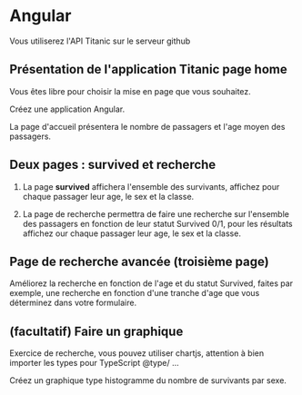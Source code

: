 # Angular 

Vous utiliserez l'API Titanic sur le serveur github

## Présentation de l'application Titanic page home

Vous êtes libre pour choisir la mise en page que vous souhaitez.

Créez une application Angular.

La page d'accueil présentera le nombre de passagers et l'age moyen des passagers. 

## Deux pages : survived et recherche

1. La page **survived** affichera l'ensemble des survivants, affichez pour chaque passager leur age, le sex et la classe.

2. La page de recherche permettra de faire une recherche sur l'ensemble des passagers en fonction de leur statut Survived 0/1, pour les résultats affichez our chaque passager leur age, le sex et la classe.

## Page de recherche avancée (troisième page)

Améliorez la recherche en fonction de l'age et du statut Survived, faites par exemple, une recherche en fonction d'une tranche d'age que vous déterminez dans votre formulaire.

## (facultatif) Faire un graphique 

Exercice de recherche, vous pouvez utiliser chartjs, attention à bien importer les types pour TypeScript @type/ ... 

Créez un graphique type histogramme du nombre de survivants par sexe.
